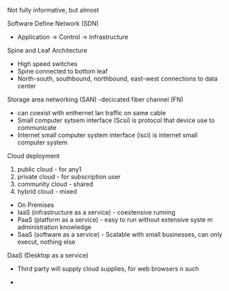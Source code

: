 Not fully informative, but almost


Software Define Network (SDN)
- Application -> Control -> Infrastructure

Spine and Leaf Architecture
- High speed switches
- Spine connected to bottom leaf
- North-south, southbound, northbound, east-west connections to data center

Storage area networking (SAN)
-decicated fiber channel (FN)
- can coexist with enthernet lan traffic on same cable
- Small computer sytsem interface (Scsi) is protocol that device use to communicate
- Internet small computer system interface (isci) is internet small computer system

Cloud deployment
1. public cloud - for any1
2. private cloud - for subscription user
3. community cloud - shared
4. hybrid cloud - mixed

- On Premises
- IaaS (infrastructure as a service) - coextensive running
- PaaS (platform as a service) - easy to run without extensive syste m administration knowledge
- SaaS (software as a service) - Scalable with small businesses, can only execut, nothing else

DaaS (Desktop as a service)
- Third party will supply cloud supplies, for web browsers n such

- 
